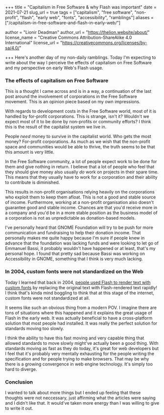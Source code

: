 +++
title = "Capitalism in Free Software & why Flash was important"
date = 2021-07-21
slug_url = true
tags = ["capitalism", "free software", "non-profit", "flash", "early web", "fonts", "accessibility", "ramblings"]
aliases = ["/capitalism-in-free-software-and-flash-in-early-web/"]

author = "Lionir Deadman"
author_url = "https://thelion.website/about/"
license_name = "Creative Commons Attribution-ShareAlike 4.0 International"
license_url = "https://creativecommons.org/licenses/by-sa/4.0/"

+++
Here's another day of my non-daily ramblings. Today I'm expecting to write about the way I perceive the effects
of capitalism on Free Software and my perspective on early Web's Flash usage.
<!--more-->

### The effects of capitalism on Free Software

This is a thought I came across and is in a way, a continuation of the last post around the involvement of corporations
in the Free Software movement. This is an opinion piece based on my own impressions.

With regards to development costs in the Free Software world, most of it is handled by for-profit corporations. This is
strange, isn't it? Wouldn't we expect most of it to be done by non-profits or community efforts? I think this is the result
of the capitalist system we live in.

People *need* money to survive in the capitalist world. Who gets the most money? For-profit corporations. As much as we wish
that the non-profit space and communities would be able to thrive, the truth seems to be that this amount is very little.

In the Free Software community, a lot of people expect work to be done for them and give nothing in return. I believe that a lot 
of people who feel that they should give money also usually *do* work on projects in their spare time. This means that they 
usually have to work for a corporation and their ability to contribute is diminished.

This results in non-profit organisations relying heavily on the corporations who exploit them to keep them afloat. This is not
a good and stable source of income. Furthermore, working at a non-profit organisation also doesn't guarantee good and stable income.
Chances are that you'd receive more in a company and you'd be in a more stable position as the business model of a corporation is
not as unpredictable as donation-based models.

I've personally heard that GNOME Foundation will try to be push for more communication and fundraising to help their donation income.
That personally makes me quite happy because I'm sure if people knew in advance that the foundation was lacking funds and were looking to
let go of Emmanuel Bassi, it probably wouldn't have happened or at least, that's my personal hope. I found that pretty sad because Bassi
was working on Accessibility in GNOME, something that I think is very much lacking.

### In 2004, custom fonts were not standardized on the Web

Today I learned that back in 2004, [people used Flash to render text with custom fonts](https://mikeindustries.com/blog/archive/2004/08/sifr) by replacing the original text 
with Flash-rendered text rapidly! I think that's kinda mind boggling to think that at this stage of the internet, custom fonts were not standardized at all.

It seems like such an obvious thing from a modern POV. I imagine there are tons of situations where this happened and it explains the
great usage of Flash in the early web. It was actually beneficial to have a cross-platform solution that most people had installed. It was
really the perfect solution for standards moving too slowly.

I think the ability to have this fast moving and very capable thing that allowed standards to move slowly might've actually been a good thing. With standards moving
as fast as they do today, it's great for web developers but I feel that it's probably very mentally exhausting for the people writing the specification and
for people trying to make browsers. That may be why there is a growing convergence in web engine technology. It's simply too hard to diverge.

### Conclusion

I wanted to talk about more things but I ended up feeling that these thoughts were not neccessary, just affirming what the articles were saying and I
didn't like that. It would've taken more energy than I was willing to give to write it out.
